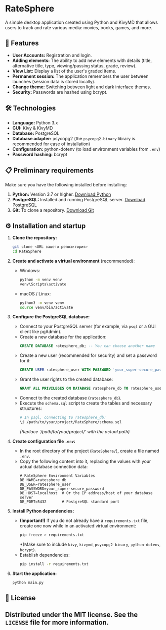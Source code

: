 # RateSphere

A simple desktop application created using Python and KivyMD that allows users to track and rate various media: movies, books, games, and more.

## 🚀 Features

* **User Accounts:** Registration and login.
* **Adding elements:** The ability to add new elements with details (title, alternative title, type, viewing/passing status, grade, review).
* **View List:** Display a list of the user's graded items.
* **Permanent session:** The application remembers the user between launches (session data is stored locally).
* **Change theme:** Switching between light and dark interface themes.
* **Security:** Passwords are hashed using bcrypt.

## 🛠️ Technologies

* **Language:** Python 3.x
* **GUI:** Kivy & KivyMD
* **Database:** PostgreSQL
* **Database adapter:** psycopg2 (the `psycopg2-binary` library is recommended for ease of installation)
* **Configuration:** python-dotenv (to load environment variables from `.env`)
* **Password hashing:** bcrypt

## 📋 Preliminary requirements

Make sure you have the following installed before installing:

1.  **Python:** Version 3.7 or higher. [Download Python](https://www.python.org/downloads/)
2.  **PostgreSQL:** Installed and running PostgreSQL server. [Download PostgreSQL](https://www.postgresql.org/download/)
3.  **Git:** To clone a repository. [Download Git](https://git-scm.com/downloads/)

## ⚙️ Installation and startup

1.  **Clone the repository:**
    ```bash
    git clone <URL вашего репозитория>
    cd RateSphere
    ```

2.  **Create and activate a virtual environment** (recommended):
    * Windows:
        ```bash
        python -m venv venv
        venv\Scripts\activate
        ```
    * macOS / Linux:
        ```bash
        python3 -m venv venv
        source venv/bin/activate
        ```

3.  **Configure the PostgreSQL database:**
    * Connect to your PostgreSQL server (for example, via `psql` or a GUI client like pgAdmin).
    * Create a new database for the application:
        ```sql
        CREATE DATABASE ratesphere_db; -- You can choose another name
        ```
    * Create a new user (recommended for security) and set a password for it:
        ```sql
        CREATE USER ratesphere_user WITH PASSWORD 'your_super-secure_password';
        ```
    * Grant the user rights to the created database:
        ```sql
        GRANT ALL PRIVILEGES ON DATABASE ratesphere_db TO ratesphere_user;
        ```
    * Connect to the created database (`ratesphere_db`).
    * Execute the `schema.sql` script to create the tables and necessary structures:
        ```bash
        # In psql, connecting to ratesphere_db:
        \i /path/to/your/project/RateSphere/schema.sql
        ```
        *(Replace `/path/to/your/project/' with the actual path)*

4.  **Create configuration file `.env`:**
    * In the root directory of the project (`RateSphere/`), create a file named `.env`.
    * Copy the following content into it, replacing the values with your actual database connection data:
        ```dotenv
        # RateSphere Environment Variables
        DB_NAME=ratesphere_db
        DB_USER=ratesphere_user
        DB_PASSWORD=your_super-secure_password
        DB_HOST=localhost  # Or the IP address/host of your database server
        DB_PORT=5432       # PostgreSQL standard port
        ```

5.  **Install Python dependencies:**
    * **(Important!)** If you do not already have a `requirements.txt` file, create one now while in an activated virtual environment:
        ```bash
        pip freeze > requirements.txt
        ```
        *(Make sure to include `kivy`, `kivymd`, `psycopg2-binary`, `python-dotenv`, `bcrypt`).
    * Establish dependencies:
        ```bash
        pip install -r requirements.txt
        ```

6.  **Start the application:**
    ```bash
    python main.py
    ```

## 📄 License
Distributed under the MIT license. See the `LICENSE` file for more information.
---